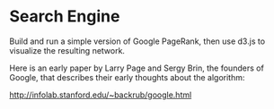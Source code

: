 # Search Engine

Build and run a simple version of Google PageRank, then use d3.js to visualize the resulting network.

Here is an early paper by Larry Page and Sergy Brin, the founders of Google, that describes their early thoughts about the algorithm:

http://infolab.stanford.edu/~backrub/google.html

